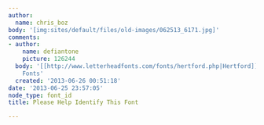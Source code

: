 ```yaml
---
author:
  name: chris_boz
body: '[img:sites/default/files/old-images/062513_6171.jpg]'
comments:
- author:
    name: defiantone
    picture: 126244
  body: '[[http://www.letterheadfonts.com/fonts/hertford.php|Hertford]] from Letterhead
    Fonts'
  created: '2013-06-26 00:51:18'
date: '2013-06-25 23:57:05'
node_type: font_id
title: Please Help Identify This Font

---
```

